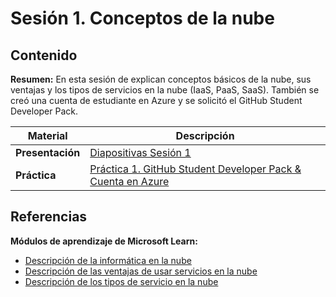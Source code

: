 # Sesión 1. Conceptos de la nube

## Contenido

**Resumen:** En esta sesión de explican conceptos básicos de la nube, sus ventajas y los tipos de servicios en la nube (IaaS, PaaS, SaaS). También se creó una cuenta de estudiante en Azure y se solicitó el GitHub Student Developer Pack.

 Material | Descripción
--- | ---
**Presentación** | [Diapositivas Sesión 1](material/s1/1-Conceptos-de-la-nube.pdf)
**Práctica** | [Práctica 1. GitHub Student Developer Pack & Cuenta en Azure](material/s2/practica2.md)

## Referencias

**Módulos de aprendizaje de Microsoft Learn:**
- [Descripción de la informática en la nube](https://learn.microsoft.com/es-mx/training/modules/describe-cloud-compute/)
- [Descripción de las ventajas de usar servicios en la nube](https://learn.microsoft.com/es-mx/training/modules/describe-benefits-use-cloud-services/)
- [Descripción de los tipos de servicio en la nube](https://learn.microsoft.com/es-mx/training/modules/describe-cloud-service-types/)
